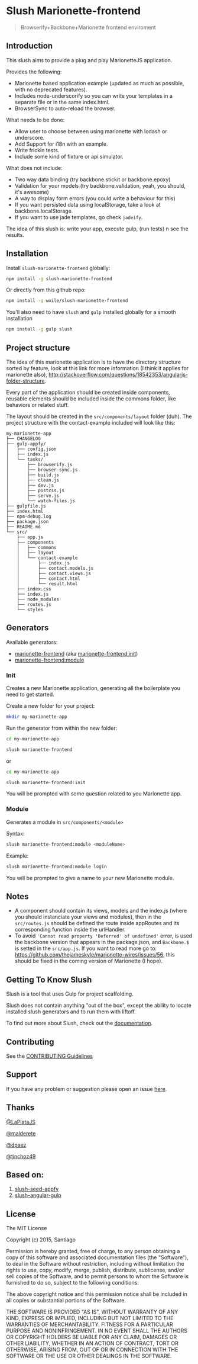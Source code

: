 # Slush Marionette-frontend

> Browserify+Backbone+Marionette frontend enviroment

## Introduction
This slush aims to provide a plug and play MarionetteJS application.

Provides the following:

* Marionette based application example (updated as much as possible, with no deprecated features).
* Includes node-underscorify so you can write your templates in a separate file or in the same index.html.
* BrowserSync to auto-reload the browser.

What needs to be done:

* Allow user to choose between using marionette with lodash or underscore.
* Add Support for i18n with an example.
* Write frickin tests.
* Include some kind of fixture or api simulator.

What does not include:

* Two way data binding (try backbone.stickit or backbone.epoxy)
* Validation for your models (try backbone.validation, yeah, you should, it's awesome)
* A way to display form errors (you could write a behaviour for this)
* If you want persisted data using localStorage, take a look at backbone.localStorage.
* If you want to use jade templates, go check `jadeify`.

The idea of this slush is: write your app, execute gulp, (run tests) n see the results.

## Installation

Install `slush-marionette-frontend` globally:

```bash
npm install -g slush-marionette-frontend
```

Or directly from this github repo:

  
```bash
npm install -g woile/slush-marionette-frontend
```         

You'll also need to have `slush` and `gulp` installed globally for a smooth installation

```bash
npm install -g gulp slush
```

## Project structure

The idea of this marionette application is to have the directory structure sorted by feature,
look at this link for more information (I think it applies for marionette also), http://stackoverflow.com/questions/18542353/angularjs-folder-structure.

Every part of the application should be created inside components, reusable elements should be included inside the commons folder, like behaviors or related stuff.

The layout should be created in the `src/components/layout` folder (duh).
The project structure with the contact-example included will look like this:

```
my-marionette-app
├── CHANGELOG
├── gulp-appfy/
│   ├── config.json
│   ├── index.js
│   └── tasks/
│       ├── browserify.js
│       ├── browser-sync.js
│       ├── build.js
│       ├── clean.js
│       ├── dev.js
│       ├── postcss.js
│       ├── serve.js
│       └── watch-files.js
├── gulpfile.js
├── index.html
├── npm-debug.log
├── package.json
├── README.md
└── src/
    ├── app.js
    ├── components
    │   ├── commons
    │   ├── layout
    │   └── contact-example
    │   	├── index.js
    │   	├── contact.models.js
    │   	├── contact.views.js
    │   	├── contact.html
    │   	└── result.html
    ├── index.css
    ├── index.js
    ├── node_modules
    ├── routes.js
    └── styles
```

## Generators
Available generators:

* [marionette-frontend](#init) (aka [marionette-frontend:init](#init))
* [marionette-frontend:module](#module)

### Init

Creates a new Marionette application, generating all the boilerplate you need to get started.

Create a new folder for your project:

```bash
mkdir my-marionette-app
```

Run the generator from within the new folder:

```bash
cd my-marionette-app

slush marionette-frontend
```
or

```bash
cd my-marionette-app

slush marionette-frontend:init
```

You will be prompted with some question related to you Marionette app.



### Module

Generates a module in `src/components/<module>`

Syntax:

```bash
slush marionette-frontend:module <moduleName>
```

Example:

```bash
slush marionette-frontend:module login
```

You will be prompted to give a name to your new Marionette module.



## Notes

* A component should contain its views, models and the index.js (where you should instanciate your views and modules), then in the `src/routes.js` should be defined the route inside appRoutes and its corresponding function inside the urlHandler.
* To avoid `'Cannot read property 'Deferred' of undefined'` error, is used the backbone version that appears in the package.json, and `Backbone.$` is setted in the `src/app.js`. If you want to read more go to: https://github.com/thejameskyle/marionette-wires/issues/56, this should be fixed in the coming version of Marionette (I hope).

## Getting To Know Slush

Slush is a tool that uses Gulp for project scaffolding.

Slush does not contain anything "out of the box", except the ability to locate installed slush generators and to run them with liftoff.

To find out more about Slush, check out the [documentation](https://github.com/slushjs/slush).

## Contributing

See the [CONTRIBUTING Guidelines](https://github.com/Woile/slush-marionette-frontend/blob/master/CONTRIBUTING.md)

## Support
If you have any problem or suggestion please open an issue [here](https://github.com/Woile/slush-marionette-frontend/issues).

[jjj]:santiwilly@gmail.com

## Thanks

[@LaPlataJS](https://github.com/LaPlataJS)

[@malderete](https://github.com/malderete)

[@dpaez](https://github.com/dpaez)

[@tinchoz49](https://github.com/tinchoz49)

## Based on:
1. [slush-seed-appfy](https://github.com/geut/slush-seed-appfy)
2. [slush-angular-gulp](https://github.com/reflexdemon/slush-angular-gulp)

## License

The MIT License

Copyright (c) 2015, Santiago

Permission is hereby granted, free of charge, to any person
obtaining a copy of this software and associated documentation
files (the "Software"), to deal in the Software without
restriction, including without limitation the rights to use,
copy, modify, merge, publish, distribute, sublicense, and/or sell
copies of the Software, and to permit persons to whom the
Software is furnished to do so, subject to the following
conditions:

The above copyright notice and this permission notice shall be
included in all copies or substantial portions of the Software.

THE SOFTWARE IS PROVIDED "AS IS", WITHOUT WARRANTY OF ANY KIND,
EXPRESS OR IMPLIED, INCLUDING BUT NOT LIMITED TO THE WARRANTIES
OF MERCHANTABILITY, FITNESS FOR A PARTICULAR PURPOSE AND
NONINFRINGEMENT. IN NO EVENT SHALL THE AUTHORS OR COPYRIGHT
HOLDERS BE LIABLE FOR ANY CLAIM, DAMAGES OR OTHER LIABILITY,
WHETHER IN AN ACTION OF CONTRACT, TORT OR OTHERWISE, ARISING
FROM, OUT OF OR IN CONNECTION WITH THE SOFTWARE OR THE USE OR
OTHER DEALINGS IN THE SOFTWARE.

